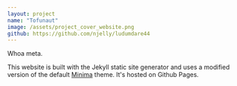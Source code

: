 ```yaml
---
layout: project
name: "Tofunaut"
image: /assets/project_cover_website.png
github: https://github.com/njelly/ludumdare44
---
```


Whoa meta.

This website is built with the Jekyll static site generator and uses a modified version of the default [Minima][minima-repo] theme. It's hosted on Github Pages.

[minima-repo]: https://www.github.com/jekyll/minima